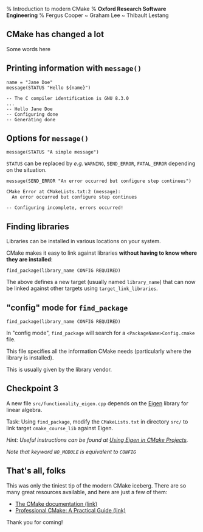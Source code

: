 % Introduction to modern CMake
% **Oxford Research Software Engineering**
% Fergus Cooper ~ Graham Lee ~ Thibault Lestang


## CMake has changed a lot

Some words here

## Printing information with `message()`

    name = "Jane Doe"
    message(STATUS "Hello ${name}")

    -- The C compiler identification is GNU 8.3.0
    ...
    -- Hello Jane Doe
    -- Configuring done
    -- Generating done

## Options for `message()`

	message(STATUS "A simple message")

`STATUS` can be replaced by *e.g.* `WARNING`, `SEND_ERROR`, `FATAL_ERROR`
depending on the situation.

    message(SEND_ERROR "An error occurred but configure step continues")

    CMake Error at CMakeLists.txt:2 (message):
      An error occurred but configure step continues

    -- Configuring incomplete, errors occurred!


## Finding libraries

Libraries can be installed in various locations on your system.

CMake makes it easy to link against libraries **without having to know
where they are installed**:

    find_package(library_name CONFIG REQUIRED)

The above defines a new target (usually named `library_name`) that can now be linked
against other targets using `target_link_libraries`.


## "config" mode for `find_package`

    find_package(library_name CONFIG REQUIRED)

In "config mode", `find_package` will search for a
`<PackageName>Config.cmake` file.

This file specifies all the information CMake needs (particularly where
the library is installed).

This is usually given by the library vendor.


## Checkpoint 3

A new file `src/functionality_eigen.cpp` depends on the [Eigen](http://eigen.tuxfamily.org/index.php?title=Main_Page) library for linear algebra.

Task: Using `find_package`, modify the `CMakeLists.txt` in directory `src/` to
link target `cmake_course_lib` against Eigen.

*Hint: Useful instructions can be found at [Using Eigen in CMake Projects](http://eigen.tuxfamily.org/dox/TopicCMakeGuide.html).*

*Note that keyword `NO_MODULE` is equivalent to `CONFIG`*

## That's all, folks

This was only the tiniest tip of the modern CMake iceberg. There are so many great resources available, and here are just a few of them:

- [The CMake documentation (link)](https://cmake.org/cmake/help/latest/)
- [Professional CMake: A Practical Guide (link)](https://crascit.com/professional-cmake/)

Thank you for coming!
